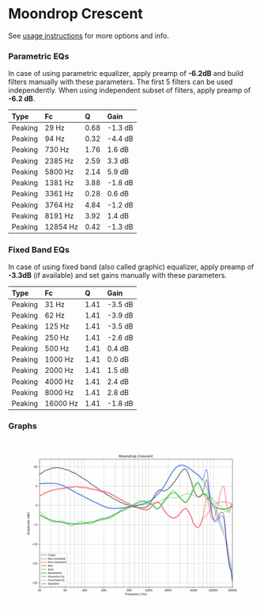 # Moondrop Crescent
See [usage instructions](https://github.com/jaakkopasanen/AutoEq#usage) for more options and info.

### Parametric EQs
In case of using parametric equalizer, apply preamp of **-6.2dB** and build filters manually
with these parameters. The first 5 filters can be used independently.
When using independent subset of filters, apply preamp of **-6.2 dB**.

| Type    | Fc       |    Q | Gain    |
|:--------|:---------|:-----|:--------|
| Peaking | 29 Hz    | 0.68 | -1.3 dB |
| Peaking | 94 Hz    | 0.32 | -4.4 dB |
| Peaking | 730 Hz   | 1.76 | 1.6 dB  |
| Peaking | 2385 Hz  | 2.59 | 3.3 dB  |
| Peaking | 5800 Hz  | 2.14 | 5.9 dB  |
| Peaking | 1381 Hz  | 3.88 | -1.8 dB |
| Peaking | 3361 Hz  | 0.28 | 0.6 dB  |
| Peaking | 3764 Hz  | 4.84 | -1.2 dB |
| Peaking | 8191 Hz  | 3.92 | 1.4 dB  |
| Peaking | 12854 Hz | 0.42 | -1.3 dB |

### Fixed Band EQs
In case of using fixed band (also called graphic) equalizer, apply preamp of **-3.3dB**
(if available) and set gains manually with these parameters.

| Type    | Fc       |    Q | Gain    |
|:--------|:---------|:-----|:--------|
| Peaking | 31 Hz    | 1.41 | -3.5 dB |
| Peaking | 62 Hz    | 1.41 | -3.9 dB |
| Peaking | 125 Hz   | 1.41 | -3.5 dB |
| Peaking | 250 Hz   | 1.41 | -2.6 dB |
| Peaking | 500 Hz   | 1.41 | 0.4 dB  |
| Peaking | 1000 Hz  | 1.41 | 0.0 dB  |
| Peaking | 2000 Hz  | 1.41 | 1.5 dB  |
| Peaking | 4000 Hz  | 1.41 | 2.4 dB  |
| Peaking | 8000 Hz  | 1.41 | 2.8 dB  |
| Peaking | 16000 Hz | 1.41 | -1.8 dB |

### Graphs
![](./Moondrop%20Crescent.png)